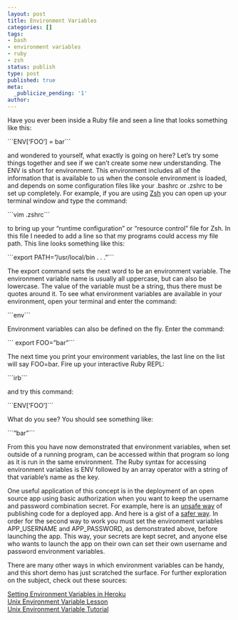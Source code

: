 ```yaml
---
layout: post
title: Environment Variables
categories: []
tags:
- bash
- environment variables
- ruby
- zsh
status: publish
type: post
published: true
meta:
  _publicize_pending: '1'
author: 
---
```

<p dir="ltr">Have you ever been inside a Ruby file and seen a line that looks something like this:</p>
```ENV[‘FOO’] = bar```
<p dir="ltr">and wondered to yourself, what exactly is going on here? Let’s try some things together and see if we can’t create some new understanding. The ENV is short for environment. This environment includes all of the information that is available to us when the console environment is loaded, and depends on some configuration files like your .bashrc or .zshrc to be set up completely. For example, if you are using <a href="http://www.zsh.org/">Zsh</a> you can open up your terminal window and type the command:</p>
```vim .zshrc```
<p dir="ltr">to bring up your “runtime configuration” or “resource control” file for Zsh. In this file I needed to add a line so that my programs could access my file path. This line looks something like this:</p>
```export PATH=”/usr/local/bin . . .”```
<p dir="ltr">The export command sets the next word to be an environment variable. The environment variable name is usually all uppercase, but can also be lowercase. The value of the variable must be a string, thus there must be quotes around it. To see what environment variables are available in your environment, open your terminal and enter the command:</p>
```env```
<p dir="ltr">Environment variables can also be defined on the fly. Enter the command:</p>
``` export FOO=”bar”```
<p dir="ltr">The next time you print your environment variables, the last line on the list will say FOO=bar. Fire up your interactive Ruby REPL:</p>
```irb```
<p dir="ltr">and try this command:</p>
```ENV[‘FOO’]```
<p dir="ltr">What do you see? You should see something like:</p>
```“bar”```
<p dir="ltr">From this you have now demonstrated that environment variables, when set outside of a running program, can be accessed within that program so long as it is run in the same environment. The Ruby syntax for accessing environment variables is ENV followed by an array operator with a string of that variable’s name as the key.</p>
<p dir="ltr">One useful application of this concept is in the deployment of an open source app using basic authorization when you want to keep the username and password combination secret. For example, here is an <a href="https://gist.github.com/pszals/8393616">unsafe way</a> of publishing code for a deployed app. And here is a gist of a <a href="https://gist.github.com/pszals/8393615">safer way</a>. In order for the second way to work you must set the environment variables APP_USERNAME and APP_PASSWORD, as demonstrated above, before launching the app. This way, your secrets are kept secret, and anyone else who wants to launch the app on their own can set their own username and password environment variables.</p>
<p dir="ltr">There are many other ways in which environment variables can be handy, and this short demo has just scratched the surface. For further exploration on the subject, check out these sources:</p>
<p dir="ltr"><a href="https://devcenter.heroku.com/articles/config-vars">Setting Environment Variables in Heroku<br />
</a><a href="http://www.ee.surrey.ac.uk/Teaching/Unix/unix8.html">Unix Environment Variable Lesson<br />
</a><a href="http://www.tutorialspoint.com/unix/unix-environment.htm">Unix Environment Variable Tutorial</a></p>
